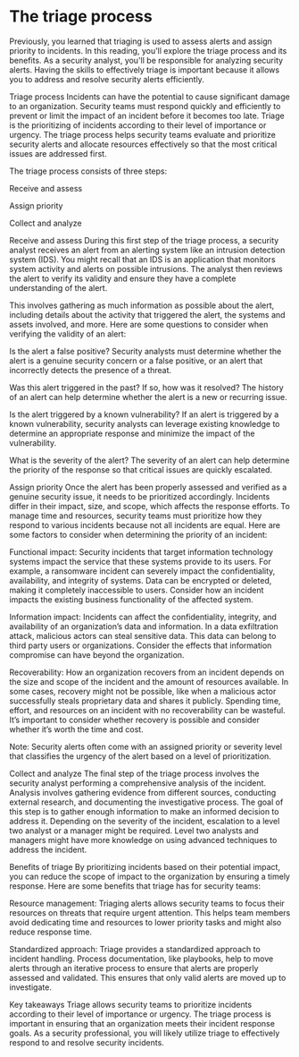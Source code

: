 # The triage process
Previously, you learned that triaging is used to assess alerts and assign priority to incidents. In this reading, you'll explore the triage process and its benefits. As a security analyst, you'll be responsible for analyzing security alerts. Having the skills to effectively triage is important because it allows you to address and resolve security alerts efficiently.

Triage process
Incidents can have the potential to cause significant damage to an organization. Security teams must respond quickly and efficiently to prevent or limit the impact of an incident before it becomes too late. Triage is the prioritizing of incidents according to their level of importance or urgency. The triage process helps security teams evaluate and prioritize security alerts and allocate resources effectively so that the most critical issues are addressed first. 

The triage process consists of three steps:

Receive and assess 

Assign priority 

Collect and analyze

Receive and assess
During this first step of the triage process, a security analyst receives an alert from an alerting system like an intrusion detection system (IDS). You might recall that an IDS is an application that monitors system activity and alerts on possible intrusions. The analyst then reviews the alert to verify its validity and ensure they have a complete understanding of the alert. 

This involves gathering as much information as possible about the alert, including details about the activity that triggered the alert, the systems and assets involved, and more. Here are some questions to consider when verifying the validity of an alert: 

Is the alert a false positive? Security analysts must determine whether the alert is a genuine security concern or a false positive, or an alert that incorrectly detects the presence of a threat.

Was this alert triggered in the past? If so, how was it resolved? The history of an alert can help determine whether the alert is a new or recurring issue. 

Is the alert triggered by a known vulnerability? If an alert is triggered by a known vulnerability, security analysts can leverage existing knowledge to determine an appropriate response and minimize the impact of the vulnerability. 

What is the severity of the alert? The severity of an alert can help determine the priority of the response so that critical issues are quickly escalated.

Assign priority 
Once the alert has been properly assessed and verified as a genuine security issue, it needs to be prioritized accordingly. Incidents differ in their impact, size, and scope, which affects the response efforts. To manage time and resources, security teams must prioritize how they respond to various incidents because not all incidents are equal. Here are some factors to consider when determining the priority of an incident:

Functional impact: Security incidents that target information technology systems impact the service that these systems provide to its users. For example, a ransomware incident can severely impact the confidentiality, availability, and integrity of systems. Data can be encrypted or deleted, making it completely inaccessible to users. Consider how an incident impacts the existing business functionality of the affected system.

Information impact: Incidents can affect the confidentiality, integrity, and availability of an organization’s data and information. In a data exfiltration attack, malicious actors can steal sensitive data. This data can belong to third party users or organizations. Consider the effects that information compromise can have beyond the organization. 

Recoverability: How an organization recovers from an incident depends on the size and scope of the incident and the amount of resources available. In some cases, recovery might not be possible, like when a malicious actor successfully steals proprietary data and shares it publicly. Spending time, effort, and resources on an incident with no recoverability can be wasteful. It’s important to consider whether recovery is possible and consider whether it’s worth the time and cost.

Note: Security alerts often come with an assigned priority or severity level that classifies the urgency of the alert based on a level of prioritization. 

Collect and analyze
The final step of the triage process involves the security analyst performing a comprehensive analysis of the incident. Analysis involves gathering evidence from different sources, conducting external research, and documenting the investigative process. The goal of this step is to gather enough information to make an informed decision to address it. Depending on the severity of the incident, escalation to a level two analyst or a manager might be required. Level two analysts and managers might have more knowledge on using advanced techniques to address the incident. 

Benefits of triage
By prioritizing incidents based on their potential impact, you can reduce the scope of impact to the organization by ensuring a timely response. Here are some benefits that triage has for security teams: 

Resource management: Triaging alerts allows security teams to focus their resources on threats that require urgent attention. This helps team members avoid dedicating time and resources to lower priority tasks and might also reduce response time.

Standardized approach: Triage provides a standardized approach to incident handling. Process documentation, like playbooks, help to move alerts through an iterative process to ensure that alerts are properly assessed and validated. This ensures that only valid alerts are moved up to investigate.

Key takeaways
Triage allows security teams to prioritize incidents according to their level of importance or urgency. The triage process is important in ensuring that an organization meets their incident response goals. As a security professional, you will likely utilize triage to effectively respond to and resolve security incidents.

